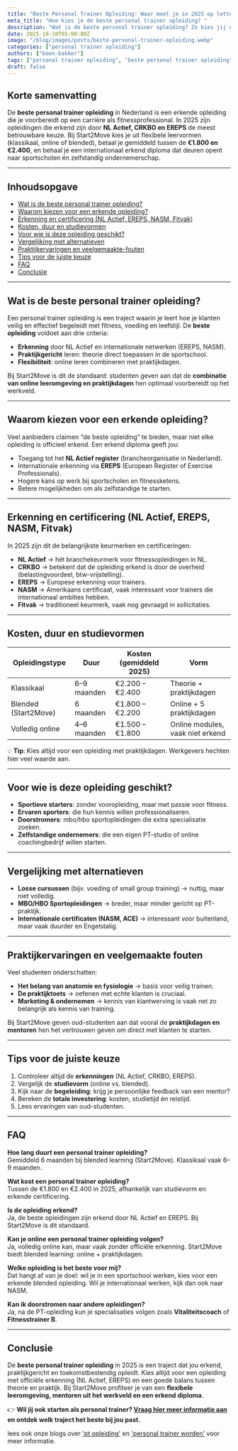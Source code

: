 ```yaml
---
title: "Beste Personal Trainer Opleiding: Waar moet je in 2025 op letten?"
meta_title: "Hoe kies je de beste personal trainer opleiding? "
description: "Wat is de beste personal trainer opleiding? Zo kies jij de opleiding die écht bij je past"
date: 2025-10-10T05:00:00Z
image: "/blog/images/posts/beste-personal-trainer-opleiding.webp"
categories: ["personal trainer opleiding"]
authors: ["koen-bakker"]
tags: ["personal trainer opleiding", "beste personal trainer opleiding"]
draft: false
---
```


## Korte samenvatting
De **beste personal trainer opleiding** in Nederland is een erkende opleiding die je voorbereidt op een carrière als fitnessprofessional. In 2025 zijn opleidingen die erkend zijn door **NL Actief, CRKBO en EREPS** de meest betrouwbare keuze. Bij Start2Move kies je uit flexibele leervormen (klassikaal, online of blended), betaal je gemiddeld tussen de **€1.800 en €2.400**, en behaal je een internationaal erkend diploma dat deuren opent naar sportscholen én zelfstandig ondernemerschap.

---

## Inhoudsopgave
- [Wat is de beste personal trainer opleiding?](#wat-is-de-beste-personal-trainer-opleiding)  
- [Waarom kiezen voor een erkende opleiding?](#waarom-kiezen-voor-een-erkende-opleiding)  
- [Erkenning en certificering (NL Actief, EREPS, NASM, Fitvak)](#erkenning-en-certificering-nl-actief-ereps-nasm-fitvak)  
- [Kosten, duur en studievormen](#kosten-duur-en-studievormen)  
- [Voor wie is deze opleiding geschikt?](#voor-wie-is-deze-opleiding-geschikt)  
- [Vergelijking met alternatieven](#vergelijking-met-alternatieven)  
- [Praktijkervaringen en veelgemaakte-fouten](#praktijkervaringen-en-veelgemaakte-fouten)  
- [Tips voor de juiste keuze](#tips-voor-de-juiste-keuze)  
- [FAQ](#faq)  
- [Conclusie](#conclusie)  

---

## Wat is de beste personal trainer opleiding?
Een personal trainer opleiding is een traject waarin je leert hoe je klanten veilig en effectief begeleidt met fitness, voeding en leefstijl. De **beste opleiding** voldoet aan drie criteria:  

- **Erkenning** door NL Actief en internationale netwerken (EREPS, NASM).  
- **Praktijkgericht** leren: theorie direct toepassen in de sportschool.  
- **Flexibiliteit**: online leren combineren met praktijkdagen.  

Bij Start2Move is dit de standaard: studenten geven aan dat de **combinatie van online leeromgeving en praktijkdagen** hen optimaal voorbereidt op het werkveld.

---

## Waarom kiezen voor een erkende opleiding?
Veel aanbieders claimen “de beste opleiding” te bieden, maar niet elke opleiding is officieel erkend. Een erkend diploma geeft jou:  

- Toegang tot het **NL Actief register** (brancheorganisatie in Nederland).  
- Internationale erkenning via **EREPS** (European Register of Exercise Professionals).  
- Hogere kans op werk bij sportscholen en fitnessketens.  
- Betere mogelijkheden om als zelfstandige te starten.  

---

## Erkenning en certificering (NL Actief, EREPS, NASM, Fitvak)
In 2025 zijn dit de belangrijkste keurmerken en certificeringen:  

- **NL Actief** → hét branchekeurmerk voor fitnessopleidingen in NL.  
- **CRKBO** → betekent dat de opleiding erkend is door de overheid (belastingvoordeel, btw-vrijstelling).  
- **EREPS** → Europese erkenning voor trainers.  
- **NASM** → Amerikaans certificaat, vaak interessant voor trainers die internationaal ambities hebben.  
- **Fitvak** → traditioneel keurmerk, vaak nog gevraagd in sollicitaties.  

---

## Kosten, duur en studievormen
| Opleidingstype       | Duur        | Kosten (gemiddeld 2025) | Vorm                          |
|----------------------|-------------|--------------------------|-------------------------------|
| Klassikaal           | 6–9 maanden | €2.200 – €2.400         | Theorie + praktijkdagen       |
| Blended (Start2Move) | 6 maanden   | €1.800 – €2.200         | Online + 5 praktijkdagen      |
| Volledig online      | 4–6 maanden | €1.500 – €1.800         | Online modules, vaak niet erkend |

💡 **Tip**: Kies altijd voor een opleiding met praktijkdagen. Werkgevers hechten hier veel waarde aan.

---

## Voor wie is deze opleiding geschikt?
- **Sportieve starters**: zonder vooropleiding, maar met passie voor fitness.  
- **Ervaren sporters**: die hun kennis willen professionaliseren.  
- **Doorstromers**: mbo/hbo sportopleidingen die extra specialisatie zoeken.  
- **Zelfstandige ondernemers**: die een eigen PT-studio of online coachingbedrijf willen starten.  

---

## Vergelijking met alternatieven
- **Losse cursussen** (bijv. voeding of small group training) → nuttig, maar niet volledig.  
- **MBO/HBO Sportopleidingen** → breder, maar minder gericht op PT-praktijk.  
- **Internationale certificaten (NASM, ACE)** → interessant voor buitenland, maar vaak duurder en Engelstalig.  

---

## Praktijkervaringen en veelgemaakte fouten
Veel studenten onderschatten:  

- **Het belang van anatomie en fysiologie** → basis voor veilig trainen.  
- **De praktijktoets** → oefenen met echte klanten is cruciaal.  
- **Marketing & ondernemen** → kennis van klantwerving is vaak net zo belangrijk als kennis van training.  

Bij Start2Move geven oud-studenten aan dat vooral de **praktijkdagen en mentoren** hen het vertrouwen geven om direct met klanten te starten.

---

## Tips voor de juiste keuze
1. Controleer altijd de **erkenningen** (NL Actief, CRKBO, EREPS).  
2. Vergelijk de **studievorm** (online vs. blended).  
3. Kijk naar de **begeleiding**: krijg je persoonlijke feedback van een mentor?  
4. Bereken de **totale investering**: kosten, studietijd én reistijd.  
5. Lees ervaringen van oud-studenten.  

---

## FAQ

**Hoe lang duurt een personal trainer opleiding?**  
Gemiddeld 6 maanden bij blended learning (Start2Move). Klassikaal vaak 6–9 maanden.  

**Wat kost een personal trainer opleiding?**  
Tussen de €1.800 en €2.400 in 2025, afhankelijk van studievorm en erkende certificering.  

**Is de opleiding erkend?**  
Ja, de beste opleidingen zijn erkend door NL Actief en EREPS. Bij Start2Move is dit standaard.  

**Kan je online een personal trainer opleiding volgen?**  
Ja, volledig online kan, maar vaak zonder officiële erkenning. Start2Move biedt blended learning: online + praktijkdagen.  

**Welke opleiding is het beste voor mij?**  
Dat hangt af van je doel: wil je in een sportschool werken, kies voor een erkende blended opleiding. Wil je internationaal werken, kijk dan ook naar NASM.  

**Kan ik doorstromen naar andere opleidingen?**  
Ja, na de PT-opleiding kun je specialisaties volgen zoals **Vitaliteitscoach** of **Fitnesstrainer B**.  

---

## Conclusie
De **beste personal trainer opleiding** in 2025 is een traject dat jou erkend, praktijkgericht en toekomstbestendig opleidt. Kies altijd voor een opleiding met officiële erkenning (NL Actief, EREPS) en een goede balans tussen theorie en praktijk. Bij Start2Move profiteer je van een **flexibele leeromgeving, mentoren uit het werkveld en een erkend diploma**.  

👉 **Wil jij ook starten als personal trainer? [Vraag hier meer informatie aan](https://www.start2move.nl/personal-trainer) en ontdek welk traject het beste bij jou past.**

lees ook onze blogs over ['pt opleiding'](/pt-opleiding) en ['personal trainer worden'](/personal-trainer-worden) voor meer informatie.